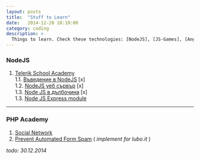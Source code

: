 ```yaml
---
layout: posts
title:  "Stuff to Learn"
date:   2014-12-28 18:10:00
category: coding
description: >
  Things to learn. Check these technologies: [NodeJS], [JS-Games], [AngularJS], [PHP Academy]
---
```


### NodeJS

1. [Telerik School Academy](https://www.youtube.com/playlist?list=PLF4lVL1sPDSmiF3qBNkxOcAQOsGFMJhSd)  
1.1. [Въведение в NodeJS](https://www.youtube.com/watch?v=kqhTrYr0lOw) [x]  
1.2. [NodeJS уеб сървър](https://www.youtube.com/watch?v=OQM7HptXBXA) [x]  
1.3. [Node JS в дълбочина](https://www.youtube.com/watch?v=qlNz_mrPni0&index=3&list=PLF4lVL1sPDSmiF3qBNkxOcAQOsGFMJhSd) [x]  
1.3. [Node JS Express module](https://www.youtube.com/watch?v=tv3DsYIxU8c)

---

### PHP Academy

1. [Social Network](https://www.youtube.com/playlist?list=PLfdtiltiRHWEGcgVaEZQGoCNN4ye-5Hrc)
2. [Prevent Automated Form Spam](https://www.youtube.com/watch?v=rYBomZIzrS4) ( *implement for lubo.it* )

*todo: 30.12.2014*
